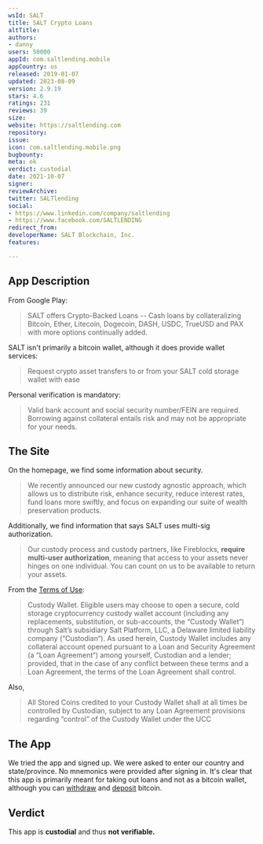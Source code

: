 ```yaml
---
wsId: SALT
title: SALT Crypto Loans
altTitle: 
authors:
- danny
users: 50000
appId: com.saltlending.mobile
appCountry: us
released: 2019-01-07
updated: 2023-08-09
version: 2.9.19
stars: 4.6
ratings: 231
reviews: 39
size: 
website: https://saltlending.com
repository: 
issue: 
icon: com.saltlending.mobile.png
bugbounty: 
meta: ok
verdict: custodial
date: 2021-10-07
signer: 
reviewArchive: 
twitter: SALTlending
social:
- https://www.linkedin.com/company/saltlending
- https://www.facebook.com/SALTLENDING
redirect_from: 
developerName: SALT Blockchain, Inc.
features: 

---
```


## App Description
From Google Play:

> SALT offers Crypto-Backed Loans -- Cash loans by collateralizing Bitcoin, Ether, Litecoin, Dogecoin, DASH, USDC, TrueUSD and PAX with more options continually added.

SALT isn't primarily a bitcoin wallet, although it does provide wallet services:

> Request crypto asset transfers to or from your SALT cold storage wallet with ease

Personal verification is mandatory:
> Valid bank account and social security number/FEIN are required. Borrowing against collateral entails risk and may not be appropriate for your needs.

## The Site
On the homepage, we find some information about security.

> We recently announced our new custody agnostic approach, which allows us to distribute risk, enhance security, reduce interest rates, fund loans more swiftly, and focus on expanding our suite of wealth preservation products.

Additionally, we find information that says SALT uses multi-sig authorization.

> Our custody process and custody partners, like Fireblocks, **require multi-user authorization**, meaning that access to your assets never hinges on one individual. You can count on us to be available to return your assets.

From the [Terms of Use](https://saltlending.com/terms-of-use/):

> Custody Wallet. Eligible users may choose to open a secure, cold storage cryptocurrency custody wallet account (including any replacements, substitution, or sub-accounts, the “Custody Wallet“) through Salt’s subsidiary Salt Platform, LLC, a Delaware limited liability company (“Custodian“). As used herein, Custody Wallet includes any collateral account opened pursuant to a Loan and Security Agreement (a “Loan Agreement“) among yourself, Custodian and a lender; provided, that in the case of any conflict between these terms and a Loan Agreement, the terms of the Loan Agreement shall control.

Also,

> All Stored Coins credited to your Custody Wallet shall at all times be controlled by Custodian, subject to any Loan Agreement provisions regarding “control” of the Custody Wallet under the UCC

## The App
We tried the app and signed up. We were asked to enter our country and state/province. No mnemonics were provided after signing in. It's clear that this app is primarily meant for taking out loans and not as a bitcoin wallet, although you can [withdraw](https://saltlending.com/how-do-i-withdraw-my-collateral/) and [deposit](https://saltlending.com/how-do-i-deposit-collateral/) bitcoin.

## Verdict
This app is **custodial** and thus **not verifiable.**
